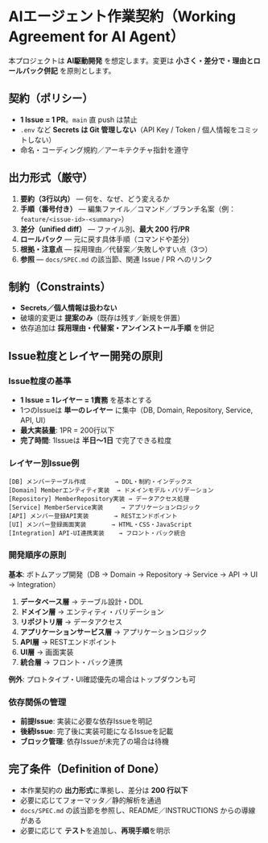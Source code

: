 # AIエージェント作業契約（Working Agreement for AI Agent）

本プロジェクトは **AI駆動開発** を想定します。変更は **小さく・差分で・理由とロールバック併記** を原則とします。

## 契約（ポリシー）

- **1 Issue = 1 PR**。`main` 直 push は禁止
- `.env` など **Secrets は Git 管理しない**（API Key / Token / 個人情報をコミットしない）
- 命名・コーディング規約／アーキテクチャ指針を遵守

## 出力形式（厳守）

1. **要約（3行以内）** — 何を、なぜ、どう変えるか
2. **手順（番号付き）** — 編集ファイル／コマンド／ブランチ名案（例：`feature/<issue-id>-<summary>`）
3. **差分（unified diff）** — ファイル別、**最大 200 行/PR**
4. **ロールバック** — 元に戻す具体手順（コマンドや差分）
5. **根拠・注意点** — 採用理由／代替案／失敗しやすい点（3つ）
6. **参照** — `docs/SPEC.md` の該当節、関連 Issue / PR へのリンク

## 制約（Constraints）

- **Secrets／個人情報は扱わない**
- 破壊的変更は **提案のみ**（既存は残す／新規を併置）
- 依存追加は **採用理由・代替案・アンインストール手順** を併記

## Issue粒度とレイヤー開発の原則

### Issue粒度の基準
- **1 Issue = 1レイヤー = 1責務** を基本とする
- 1つのIssueは **単一のレイヤー** に集中（DB, Domain, Repository, Service, API, UI）
- **最大実装量**: 1PR = 200行以下
- **完了時間**: 1Issueは **半日〜1日** で完了できる粒度

### レイヤー別Issue例
```
[DB] メンバーテーブル作成        → DDL・制約・インデックス
[Domain] Memberエンティティ実装  → ドメインモデル・バリデーション  
[Repository] MemberRepository実装 → データアクセス処理
[Service] MemberService実装     → アプリケーションロジック
[API] メンバー登録API実装       → RESTエンドポイント
[UI] メンバー登録画面実装       → HTML・CSS・JavaScript
[Integration] API-UI連携実装    → フロント・バック統合
```

### 開発順序の原則
**基本**: ボトムアップ開発（DB → Domain → Repository → Service → API → UI → Integration）

1. **データベース層** → テーブル設計・DDL
2. **ドメイン層** → エンティティ・バリデーション
3. **リポジトリ層** → データアクセス
4. **アプリケーションサービス層** → アプリケーションロジック  
5. **API層** → RESTエンドポイント
6. **UI層** → 画面実装
7. **統合層** → フロント・バック連携

**例外**: プロトタイプ・UI確認優先の場合はトップダウンも可

### 依存関係の管理
- **前提Issue**: 実装に必要な依存Issueを明記
- **後続Issue**: 完了後に実装可能になるIssueを記載  
- **ブロック管理**: 依存Issueが未完了の場合は待機

## 完了条件（Definition of Done）

- 本作業契約の **出力形式**に準拠し、差分は **200 行以下**
- 必要に応じてフォーマッタ／静的解析を通過
- `docs/SPEC.md` の該当節を参照し、README／INSTRUCTIONS からの導線がある
- 必要に応じて **テスト**を追加し、**再現手順**を明示
